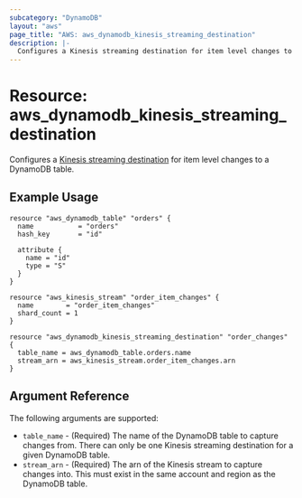 ```yaml
---
subcategory: "DynamoDB"
layout: "aws"
page_title: "AWS: aws_dynamodb_kinesis_streaming_destination"
description: |-
  Configures a Kinesis streaming destination for item level changes to a DynamoDB table
---
```


# Resource: aws_dynamodb_kinesis_streaming_destination

Configures a [Kinesis streaming destination](https://docs.aws.amazon.com/amazondynamodb/latest/developerguide/kds.html) for item level changes to a DynamoDB table.

## Example Usage

```hcl
resource "aws_dynamodb_table" "orders" {
  name           = "orders"
  hash_key       = "id"

  attribute {
    name = "id"
    type = "S"
  }
}

resource "aws_kinesis_stream" "order_item_changes" {
  name        = "order_item_changes"
  shard_count = 1
}

resource "aws_dynamodb_kinesis_streaming_destination" "order_changes" {
  table_name = aws_dynamodb_table.orders.name
  stream_arn = aws_kinesis_stream.order_item_changes.arn
}
```

## Argument Reference

The following arguments are supported:

* `table_name` - (Required) The name of the DynamoDB table to capture changes from. There 
  can only be one Kinesis streaming destination for a given DynamoDB table.
* `stream_arn` - (Required) The arn of the Kinesis stream to capture changes into. This 
must exist in the same account and region as the DynamoDB table.
